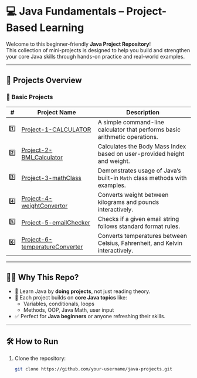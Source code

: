 # 💻 Java Fundamentals – Project-Based Learning

Welcome to this beginner-friendly **Java Project Repository**!  
This collection of mini-projects is designed to help you build and strengthen your core Java skills through hands-on practice and real-world examples.

---

## 📁 Projects Overview

### 🚀 Basic Projects 

| #   | Project Name | Description |
|-----|--------------|-------------|
| 1️⃣ | [Project-1-CALCULATOR](./Basic_Projects/Project-1-CALCULATOR) | A simple command-line calculator that performs basic arithmetic operations. |
| 2️⃣ | [Project-2-BMI_Calculator](./Basic_Projects/Project-2-BMI_Calculator) | Calculates the Body Mass Index based on user-provided height and weight. |
| 3️⃣ | [Project-3-mathClass](./Basic_Projects/Project-3-mathClass) | Demonstrates usage of Java’s built-in `Math` class methods with examples. |
| 4️⃣ | [Project-4-weightConvertor](./Basic_Projects/Project-4-weightConvertor) | Converts weight between kilograms and pounds interactively. |
| 5️⃣ | [Project-5-emailChecker](./Basic_Projects/Project-5-emailChecker) | Checks if a given email string follows standard format rules. |
| 6️⃣ | [Project-6-temperatureConverter](./Basic_Projects/Project-6-temperatureConverter) | Converts temperatures between Celsius, Fahrenheit, and Kelvin interactively. |

---

## 🧑‍💻 Why This Repo?

- 🚀 Learn Java by **doing projects**, not just reading theory.
- 🧱 Each project builds on **core Java topics** like:
  - Variables, conditionals, loops
  - Methods, OOP, Java Math, user input
- ✅ Perfect for **Java beginners** or anyone refreshing their skills.

---

## 🛠️ How to Run

1. Clone the repository:
   ```bash
   git clone https://github.com/your-username/java-projects.git

